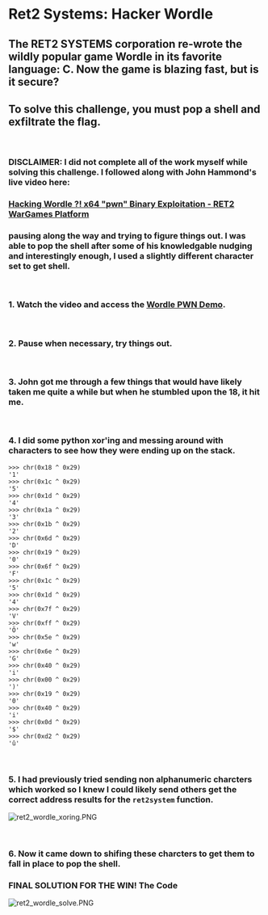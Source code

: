 # Ret2 Systems: Hacker Wordle  

## The RET2 SYSTEMS corporation re-wrote the wildly popular game Wordle in its favorite language: C. Now the game is blazing fast, but is it secure?  

## To solve this challenge, you must pop a shell and exfiltrate the flag.  

<br />

### DISCLAIMER: I did not complete all of the work myself while solving this challenge. I followed along with John Hammond's live video here:  

### <a href="https://www.youtube.com/watch?v=BGIW6Vx3Mq8" target="_blank">Hacking Wordle ?! x64 "pwn" Binary Exploitation - RET2 WarGames Platform</a>

### pausing along the way and trying to figure things out. I was able to pop the shell after some of his knowledgable nudging and interestingly enough, I used a slightly different character set to get shell.  

<br />

### 1. Watch the video and access the <a href="https://wargames.ret2.systems/levels#Demo#shmoo2022_pwn" target="_blank">Wordle PWN Demo</a>.  

<br />

### 2. Pause when necessary, try things out.  

<br />

### 3. John got me through a few things that would have likely taken me quite a while but when he stumbled upon the **18**, it hit me.  

<br />

### 4. I did some python xor'ing and messing around with characters to see how they were ending up on the stack.    

```
>>> chr(0x18 ^ 0x29)
'1'
>>> chr(0x1c ^ 0x29)
'5'
>>> chr(0x1d ^ 0x29)
'4'
>>> chr(0x1a ^ 0x29)
'3'
>>> chr(0x1b ^ 0x29)
'2'
>>> chr(0x6d ^ 0x29)
'D'
>>> chr(0x19 ^ 0x29)
'0'
>>> chr(0x6f ^ 0x29)
'F'
>>> chr(0x1c ^ 0x29)
'5'
>>> chr(0x1d ^ 0x29)
'4'
>>> chr(0x7f ^ 0x29)
'V'
>>> chr(0xff ^ 0x29)
'Ö'
>>> chr(0x5e ^ 0x29)
'w'
>>> chr(0x6e ^ 0x29)
'G'
>>> chr(0x40 ^ 0x29)
'i'
>>> chr(0x00 ^ 0x29)
')'
>>> chr(0x19 ^ 0x29)
'0'
>>> chr(0x40 ^ 0x29)
'i'
>>> chr(0x0d ^ 0x29)
'$'
>>> chr(0xd2 ^ 0x29)
'û'
```

<br />

### 5. I had previously tried sending non alphanumeric charcters which worked so I knew I could likely send others get the correct address results for the `ret2system` function.  

![ret2_wordle_xoring.PNG](/assets/img/ret2_wordle_xoring.PNG "RET2 Wordle Xor'ing")

<br />

### 6. Now it came down to shifing these charcters to get them to fall in place to pop the shell.  

### FINAL SOLUTION FOR THE WIN! <a herf="/assets/code/ret2_wordle_exploit.py" target="_blank">The Code</a>  

![ret2_wordle_solve.PNG](/assets/img/ret2_wordle_solve.PNG "RET2 Wordle Solve")